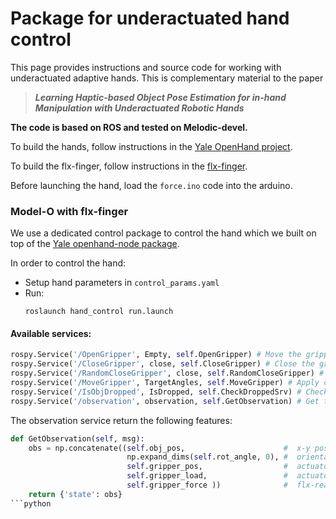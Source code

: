  <!--:construction_worker: :construction: **_This page is under construction_** :construction: :construction_worker:-->


# Package for underactuated hand control

This page provides instructions and source code for working with underactuated adaptive hands. This is complementary material to the paper

> ***Learning Haptic-based Object Pose Estimation for in-hand Manipulation with Underactuated Robotic Hands***


**The code is based on ROS and tested on Melodic-devel.**

To build the hands, follow instructions in the [Yale OpenHand project](https://www.eng.yale.edu/grablab/openhand/).

To build the flx-finger, follow instructions in the [flx-finger](https://github.com/osheraz/flx-tac-finger).

Before launching the hand, load the `force.ino` code into the arduino.

### Model-O with flx-finger

We use a dedicated control package to control the hand which we built on top of the  [Yale openhand-node package](https://github.com/grablab/openhand_node).

In order to control the hand:
- Setup hand parameters in `control_params.yaml`
- Run:
     ```
     roslaunch hand_control run.launch
     ```

#### Available services:
```python
rospy.Service('/OpenGripper', Empty, self.OpenGripper) # Move the gripper to the initial state
rospy.Service('/CloseGripper', close, self.CloseGripper) # Close the gripper up to pre-defined pressure
rospy.Service('/RandomCloseGripper', close, self.RandomCloseGripper) # Random-delayed-Close of the gripper up to pre-defined pressure
rospy.Service('/MoveGripper', TargetAngles, self.MoveGripper) # Apply current action to each finger of the gripper
rospy.Service('/IsObjDropped', IsDropped, self.CheckDroppedSrv) # Check if the grasped object is dropped
rospy.Service('/observation', observation, self.GetObservation) # Get the current hand feature configuration
```

The observation service return the following features:
```python
def GetObservation(self, msg):
    obs = np.concatenate((self.obj_pos,                      #  x-y pose of the grapsed object
                          np.expand_dims(self.rot_angle, 0), #  orientation of the grapsed object
                          self.gripper_pos,                  #  actuator angles
                          self.gripper_load,                 #  actuator loads
                          self.gripper_force ))              #  flx-readings
    return {'state': obs}
```python
